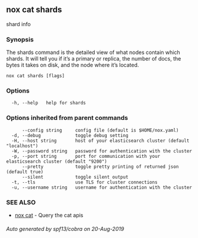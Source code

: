 ## nox cat shards

shard info

### Synopsis

The shards command is the detailed view of what nodes contain which shards.
It will tell you if it’s a primary or replica, the number of docs, the bytes it takes on disk, and the node where it’s located.

```
nox cat shards [flags]
```

### Options

```
  -h, --help   help for shards
```

### Options inherited from parent commands

```
      --config string     config file (default is $HOME/nox.yaml)
  -d, --debug             toggle debug setting
  -H, --host string       host of your elasticsearch cluster (default "localhost")
  -W, --password string   password for authentication with the cluster
  -p, --port string       port for communication with your elasticsearch cluster (default "9200")
      --pretty            toggle pretty printing of returned json (default true)
      --silent            toggle silent output
  -t, --tls               use TLS for cluster connections
  -u, --username string   username for authentication with the cluster
```

### SEE ALSO

* [nox cat](nox_cat.md)	 - Query the cat apis

###### Auto generated by spf13/cobra on 20-Aug-2019
